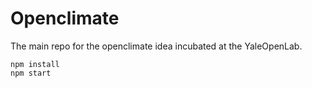 # Openclimate

The main repo for the openclimate idea incubated at the YaleOpenLab.

```
npm install
npm start
```
